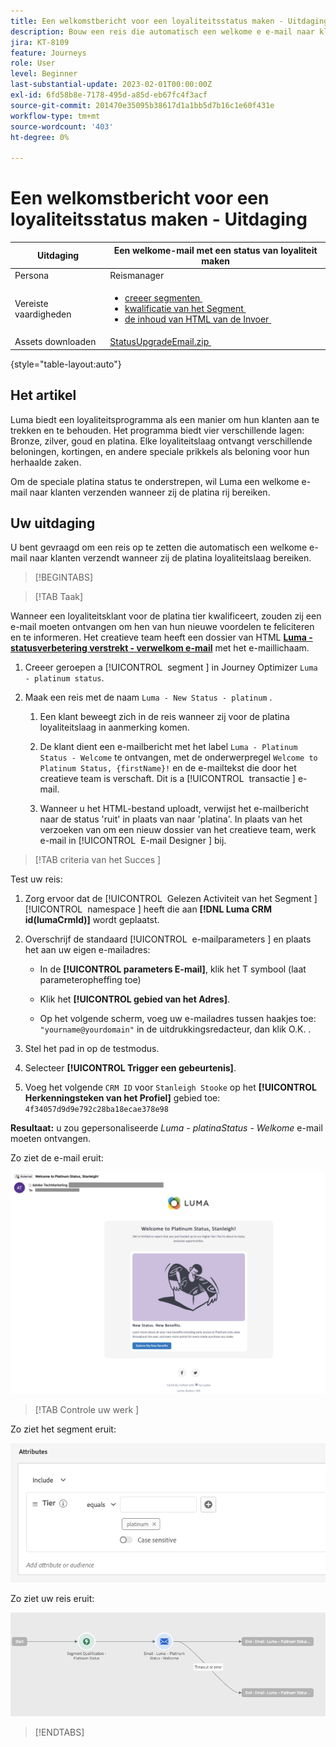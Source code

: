 ```yaml
---
title: Een welkomstbericht voor een loyaliteitsstatus maken - Uitdaging
description: Bouw een reis die automatisch een welkome e e-mail naar klanten verzendt wanneer zij loyaliteitsrij bereiken.
jira: KT-8109
feature: Journeys
role: User
level: Beginner
last-substantial-update: 2023-02-01T00:00:00Z
exl-id: 6fd58b8e-7178-495d-a85d-eb67fc4f3acf
source-git-commit: 201470e35095b38617d1a1bb5d7b16c1e60f431e
workflow-type: tm+mt
source-wordcount: '403'
ht-degree: 0%

---
```


# Een welkomstbericht voor een loyaliteitsstatus maken - Uitdaging

| Uitdaging | Een welkome-mail met een status van loyaliteit maken |
|---|---|
| Persona | Reismanager |
| Vereiste vaardigheden | <ul><li>[&#x200B; creeer segmenten &#x200B;](https://experienceleague.adobe.com/docs/journey-optimizer-learn/tutorials/profiles-segments-subscriptions/create-segments.html?lang=nl-NL)</li> <li>[&#x200B; kwalificatie van het Segment &#x200B;](https://experienceleague.adobe.com/docs/journey-optimizer-learn/tutorials/journeys/use-case-read-segment-qualification.html)</li><li>[&#x200B; de inhoud van HTML van de Invoer &#x200B;](https://experienceleague.adobe.com/docs/journey-optimizer-learn/tutorials/email-channel/import-and-author-html-email-content.html?lang=nl-NL)</li></ul> |
| Assets downloaden | [&#x200B; StatusUpgradeEmail.zip &#x200B;](/help/challenges/assets/email-assets/StatusUpgradeEmail.zip) |

{style="table-layout:auto"}

## Het artikel

Luma biedt een loyaliteitsprogramma als een manier om hun klanten aan te trekken en te behouden. Het programma biedt vier verschillende lagen: Bronze, zilver, goud en platina. Elke loyaliteitslaag ontvangt verschillende beloningen, kortingen, en andere speciale prikkels als beloning voor hun herhaalde zaken.

Om de speciale platina status te onderstrepen, wil Luma een welkome e-mail naar klanten verzenden wanneer zij de platina rij bereiken.

## Uw uitdaging

U bent gevraagd om een reis op te zetten die automatisch een welkome e-mail naar klanten verzendt wanneer zij de platina loyaliteitslaag bereiken.

>[!BEGINTABS]

>[!TAB Taak]

Wanneer een loyaliteitsklant voor de platina tier kwalificeert, zouden zij een e-mail moeten ontvangen om hen van hun nieuwe voordelen te feliciteren en te informeren. Het creatieve team heeft een dossier van HTML **[Luma - statusverbetering verstrekt - verwelkom e-mail](/help/challenges/assets/email-assets/StatusUpgradeEmail.zip)** met het e-maillichaam.

1. Creeer geroepen a [!UICONTROL &#x200B; segment &#x200B;] in Journey Optimizer `Luma - platinum status`.

1. Maak een reis met de naam `Luma - New Status - platinum` .

   1. Een klant beweegt zich in de reis wanneer zij voor de platina loyaliteitslaag in aanmerking komen.

   1. De klant dient een e-mailbericht met het label `Luma - Platinum Status - Welcome` te ontvangen, met de onderwerpregel `Welcome to Platinum Status, {firstName}!` en de e-mailtekst die door het creatieve team is verschaft. Dit is a [!UICONTROL &#x200B; transactie &#x200B;] e-mail.

   1. Wanneer u het HTML-bestand uploadt, verwijst het e-mailbericht naar de status &#39;ruit&#39; in plaats van naar &#39;platina&#39;. In plaats van het verzoeken van om een nieuw dossier van het creatieve team, werk e-mail in [!UICONTROL &#x200B; E-mail Designer &#x200B;] bij.

>[!TAB  criteria van het Succes ]

Test uw reis:

1. Zorg ervoor dat de [!UICONTROL &#x200B; Gelezen Activiteit van het Segment &#x200B;] [!UICONTROL &#x200B; namespace &#x200B;] heeft die aan **[!DNL Luma CRM id(lumaCrmId)]** wordt geplaatst.

1. Overschrijf de standaard [!UICONTROL &#x200B; e-mailparameters &#x200B;] en plaats het aan uw eigen e-mailadres:
   * In de **[!UICONTROL parameters E-mail]**, klik het T symbool (laat parameteropheffing toe)

   * Klik het **[!UICONTROL gebied van het Adres]**.

   * Op het volgende scherm, voeg uw e-mailadres tussen haakjes toe: `"yourname@yourdomain"` in de uitdrukkingsredacteur, dan klik O.K. **&#x200B;**.

1. Stel het pad in op de testmodus.

1. Selecteer **[!UICONTROL Trigger een gebeurtenis]**.

1. Voeg het volgende `CRM ID` voor `Stanleigh Stooke` op het **[!UICONTROL Herkenningsteken van het Profiel]** gebied toe: `4f34057d9d9e792c28ba18ecae378e98`

**Resultaat:** u zou gepersonaliseerde *Luma - platinaStatus - Welkome* e-mail moeten ontvangen.

Zo ziet de e-mail eruit:

![&#x200B; Luma - statusverbetering - verwelkom e-mail &#x200B;](/help/challenges/assets/status-upgrade-welcome-email.png)

>[!TAB  Controle uw werk ]

Zo ziet het segment eruit:

![&#x200B; Luma - platina status - segment &#x200B;](/help/challenges/assets/segment-luma-platinum-status.png)

Zo ziet uw reis eruit:

![&#x200B; platina-status-verbetering-reis &#x200B;](/help/challenges/assets/journey-luma-status-upgrade.png)

>[!ENDTABS]
